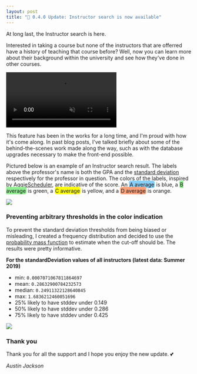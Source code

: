 ```yaml
---
layout: post
title: "🎉 0.4.0 Update: Instructor search is now available"
---
```


At long last, the Instructor search is here.

Interested in taking a course but none of the instructors that are offerred have a history of teaching that course before? Well, now you can learn more about their background within the university and see how they've done in other courses.

<video autoplay loop muted playsinline>
    <source src="{{ site.baseurl }}/assets/2020-01-13.webm" type="video/webm">
    <source src="{{ site.baseurl }}/assets/2020-01-13.mp4" type="video/mp4">

    Your browser does not support HTML5 video.
</video>

This feature has been in the works for a long time, and I'm proud with how it's come along. In past blog posts, I've talked briefly about some of the behind-the-scenes work made along the way, such as with the database upgrades necessary to make the front-end possible.

<style>
    span.gr {
        border-radius: 0.3rem;
        padding: 0.1rem;
    }
</style>

Pictured below is an example of an Instructor search result. The labels above the professor's name is both the GPA and the [standard deviation](https://en.wikipedia.org/wiki/Standard_deviation) respectively for the professor in question. The colors of the labels, inspired by [AggieScheduler](https://aggiescheduler.com/), are indicative of the score. An <span class="gr" style='background:lightskyblue;'>A average</span> is blue, a <span class="gr" style='background:lightgreen;'>B average</span> is green, a <span class="gr" style='background:yellow;'>C average</span> is yellow, and a <span class="gr" style='background:lightsalmon;'>D average</span> is orange.

<img src="{{ site.baseurl }}/assets/2020-01-13.png">

### Preventing arbitrary thresholds in the color indication

To prevent the standard deviation thresholds from being biased or misleading, I created a frequency distribution and decided to use the [probability mass function](https://en.wikipedia.org/wiki/Probability_mass_function) to estimate when the cut-off should be. The results were pretty informative.

**For the standardDeviation values of all instructors (latest data: Summer 2019)**
- min: `0.0007071067811864697`
- mean: `0.28632900784232573`
- median: `0.24911322128640845`
- max: `1.6836212460051696`
- 25% likely to have stddev under 0.149
- 50% likely to have stddev under 0.286
- 75% likely to have stddev under 0.425

<img src="{{ site.baseurl }}/assets/2020-01-13.svg">

### Thank you

Thank you for all the support and I hope you enjoy the new update. 💕

*Austin Jackson*
